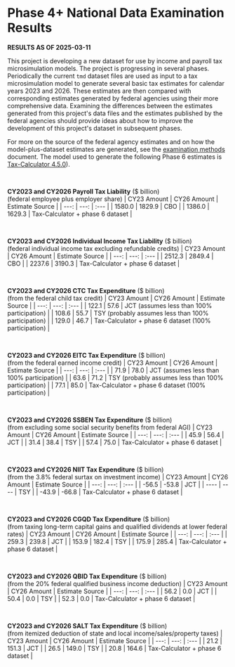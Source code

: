 Phase 4+ National Data Examination Results
==========================================

**RESULTS AS OF 2025-03-11**

This project is developing a new dataset for use by income and payroll
tax microsimulation models.  The project is progressing in several
phases.  Periodically the current `tmd` dataset files are used as
input to a tax microsimulation model to generate several basic tax
estimates for calendar years 2023 and 2026.  These estimates are then
compared with corresponding estimates generated by federal agencies
using their more comprehensive data.  Examining the differences
between the estimates generated from this project's data files and the
estimates published by the federal agencies should provide ideas about
how to improve the development of this project's dataset in subsequent
phases.

For more on the source of the federal agency estimates and on how the
model-plus-dataset estimates are generated, see the [examination
methods](./methods.md) document.  The model used to generate the
following Phase 6 estimates is [Tax-Calculator
4.5.0](https://github.com/PSLmodels/Tax-Calculator/blob/master/docs/about/releases.md)).

<br>

**CY2023 and CY2026 Payroll Tax Liability** ($ billion)<br>
(federal employee plus employer share)
| CY23 Amount | CY26 Amount | Estimate Source |
| ---:   | ---:   | :---   |
| 1580.0 | 1829.9 | CBO    |
| 1386.0 | 1629.3 | Tax-Calculator + phase 6 dataset |

<br>

**CY2023 and CY2026 Individual Income Tax Liability** ($ billion)<br>
(federal individual income tax excluding refundable credits)
| CY23 Amount | CY26 Amount | Estimate Source |
| ---:   | ---:   | :---   |
| 2512.3 | 2849.4 | CBO                              |
| 2237.6 | 3190.3 | Tax-Calculator + phase 6 dataset |

<br>

**CY2023 and CY2026 CTC Tax Expenditure** ($ billion)<br>
(from the federal child tax credit)
| CY23 Amount | CY26 Amount | Estimate Source |
| ---:   | ---:   | :---   |
| 122.1  | 57.6   | JCT (assumes less than 100% participation) |
| 108.6  | 55.7   | TSY (probably assumes less than 100% participation) |
| 129.0  | 46.7   | Tax-Calculator + phase 6 dataset (100% participation) |

<br>

**CY2023 and CY2026 EITC Tax Expenditure** ($ billion)<br>
(from the federal earned income credit)
| CY23 Amount | CY26 Amount | Estimate Source |
| ---:   | ---:   | :---   |
| 71.9   | 78.0   | JCT (assumes less than 100% participation) |
| 63.6   | 71.2   | TSY (probably assumes less than 100% participation) |
| 77.1   | 85.0   | Tax-Calculator + phase 6 dataset (100% participation) |

<br>

**CY2023 and CY2026 SSBEN Tax Expenditure** ($ billion)<br>
(from excluding some social security benefits from federal AGI)
| CY23 Amount | CY26 Amount | Estimate Source |
| ---:   | ---:   | :---   |
| 45.9   |  56.4  | JCT    |
| 31.4   |  38.4  | TSY    |
| 57.4   |  75.0  | Tax-Calculator + phase 6 dataset |

<br>

**CY2023 and CY2026 NIIT Tax Expenditure** ($ billion)<br>
(from the 3.8% federal surtax on investment income)
| CY23 Amount | CY26 Amount | Estimate Source |
| ---:   | ---:   | :---   |
| -56.5  | -53.8  | JCT    |
|  ----  |  ----  | TSY    |
| -43.9  | -66.8  | Tax-Calculator + phase 6 dataset |

<br>

**CY2023 and CY2026 CGQD Tax Expenditure** ($ billion)<br>
(from taxing long-term capital gains and qualified dividends at lower federal rates)
| CY23 Amount | CY26 Amount | Estimate Source |
| ---:   | ---:   | :---   |
| 259.3  | 239.8  | JCT    |
| 153.9  | 182.4  | TSY    |
| 175.9  | 285.4  | Tax-Calculator + phase 6 dataset |

<br>

**CY2023 and CY2026 QBID Tax Expenditure** ($ billion)<br>
(from the 20% federal qualified business income deduction)
| CY23 Amount | CY26 Amount | Estimate Source |
| ---:   | ---:   | :---   |
| 56.2   |  0.0   | JCT    |
| 50.4   |  0.0   | TSY    |
| 52.3   |  0.0   | Tax-Calculator + phase 6 dataset |

<br>

**CY2023 and CY2026 SALT Tax Expenditure** ($ billion)<br>
(from itemized deduction of state and local income/sales/property taxes)
| CY23 Amount | CY26 Amount | Estimate Source |
| ---:   | ---:   | :---   |
|  21.2  | 151.3  | JCT    |
|  26.5  | 149.0  | TSY    |
|  20.8  | 164.6  | Tax-Calculator + phase 6 dataset |
